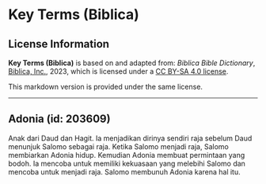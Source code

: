 # Key Terms (Biblica)

## License Information

**Key Terms (Biblica)** is based on and adapted from: _Biblica Bible Dictionary_, [Biblica, Inc.](https://www.biblica.com/), 2023, which is licensed under a [CC BY-SA 4.0 license](https://creativecommons.org/licenses/by-sa/4.0/legalcode.en).

This markdown version is provided under the same license.



--------------------------------

## Adonia (id: 203609)

Anak dari Daud dan Hagit. Ia menjadikan dirinya sendiri raja sebelum Daud menunjuk Salomo sebagai raja. Ketika Salomo menjadi raja, Salomo membiarkan Adonia hidup. Kemudian Adonia membuat permintaan yang bodoh. Ia mencoba untuk memiliki kekuasaan yang melebihi Salomo dan mencoba untuk menjadi raja. Salomo membunuh Adonia karena hal itu. 


